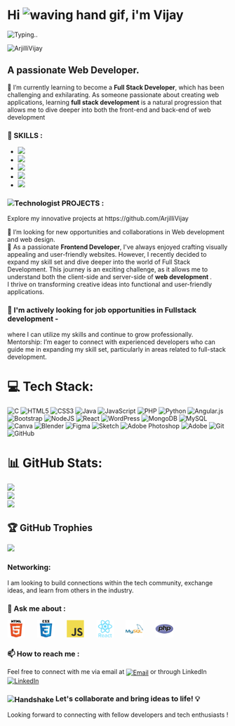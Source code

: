 <h1> Hi <img src="https://user-images.githubusercontent.com/72663882/171687151-bb31c996-c9d2-49c8-b593-734946893b23.gif" alt="waving hand gif" aria-hidden="true" width="40" />, i'm Vijay  </h1><img src ="https://readme-typing-svg.herokuapp.com?font=yellow&color=8803FC&size=24&lines=I'm+a+Passionate+Web+Developer.;AI+Tools+Enthusiast+!.;Full-stack+Developer.;An+Open-Source+Enthusiast+!.;" alt="Typing.." ><p align="left"> <img src="https://komarev.com/ghpvc/?username=1nishitagupta&label=Profile%20views&color=0e75b6&style=flat" alt="ArjilliVijay" /> </p>

<h2>A passionate Web Developer.</h2>

 🌱 I’m currently learning  to become a  <b>Full Stack Developer</b>, which has been challenging and exhilarating.
 As someone passionate about creating web applications, learning <b>full stack development</b> is a natural progression that allows me to dive deeper into both the front-end and back-end of web development
<h3>🔭 SKILLS : </h3>

  - ![](https://img.shields.io/badge/HTML5-E34F26?style=for-the-badge&logo=html5&logoColor=white)
  - ![](https://img.shields.io/badge/CSS3-1572B6?style=for-the-badge&logo=css3&logoColor=white)
  - ![](https://img.shields.io/badge/JavaScript-F7DF1E?style=for-the-badge&logo=javascript&logoColor=black)
  - ![](https://img.shields.io/badge/React-20232A?style=for-the-badge&logo=react&logoColor=61DAFB)
  - ![](https://img.shields.io/badge/Node.js-43853D?style=for-the-badge&logo=node.js&logoColor=white)
   
<h3><img src="https://raw.githubusercontent.com/Tarikul-Islam-Anik/Animated-Fluent-Emojis/master/Emojis/People/Technologist.png" alt="Technologist" width="30" height="30" /> PROJECTS :</h3>
Explore my innovative projects at https://github.com/ArjilliVijay

 👯 I’m looking for  new opportunities and collaborations in Web development and web design.<br>
 🎀 As a passionate <b>Frontend Developer</b>, I've always enjoyed crafting visually appealing and user-friendly websites. 
 However, I recently decided to expand my skill set and dive deeper into the world of Full Stack Development. 
 This journey is an exciting challenge, as it allows me to understand both the client-side and server-side of <b>web development </b>.  
 I thrive on transforming creative ideas into functional and user-friendly applications.<br>
 <h3>🤔 I'm actively looking for job opportunities in Fullstack development -</h3>
 where I can utilize my skills and continue to grow professionally.
Mentorship: I’m eager to connect with experienced developers who can guide me in expanding my skill set, particularly in areas related to full-stack development.<br>

# 💻 Tech Stack:
![C](https://img.shields.io/badge/c-%2300599C.svg?style=for-the-badge&logo=c&logoColor=white) ![HTML5](https://img.shields.io/badge/html5-%23E34F26.svg?style=for-the-badge&logo=html5&logoColor=white) ![CSS3](https://img.shields.io/badge/css3-%231572B6.svg?style=for-the-badge&logo=css3&logoColor=white) ![Java](https://img.shields.io/badge/java-%23ED8B00.svg?style=for-the-badge&logo=openjdk&logoColor=white) ![JavaScript](https://img.shields.io/badge/javascript-%23323330.svg?style=for-the-badge&logo=javascript&logoColor=%23F7DF1E) ![PHP](https://img.shields.io/badge/php-%23777BB4.svg?style=for-the-badge&logo=php&logoColor=white) ![Python](https://img.shields.io/badge/python-3670A0?style=for-the-badge&logo=python&logoColor=ffdd54) ![Angular.js](https://img.shields.io/badge/angular.js-%23E23237.svg?style=for-the-badge&logo=angularjs&logoColor=white) ![Bootstrap](https://img.shields.io/badge/bootstrap-%238511FA.svg?style=for-the-badge&logo=bootstrap&logoColor=white) ![NodeJS](https://img.shields.io/badge/node.js-6DA55F?style=for-the-badge&logo=node.js&logoColor=white) ![React](https://img.shields.io/badge/react-%2320232a.svg?style=for-the-badge&logo=react&logoColor=%2361DAFB) ![WordPress](https://img.shields.io/badge/WordPress-%23117AC9.svg?style=for-the-badge&logo=WordPress&logoColor=white) ![MongoDB](https://img.shields.io/badge/MongoDB-%234ea94b.svg?style=for-the-badge&logo=mongodb&logoColor=white) ![MySQL](https://img.shields.io/badge/mysql-4479A1.svg?style=for-the-badge&logo=mysql&logoColor=white) ![Canva](https://img.shields.io/badge/Canva-%2300C4CC.svg?style=for-the-badge&logo=Canva&logoColor=white) ![Blender](https://img.shields.io/badge/blender-%23F5792A.svg?style=for-the-badge&logo=blender&logoColor=white) ![Figma](https://img.shields.io/badge/figma-%23F24E1E.svg?style=for-the-badge&logo=figma&logoColor=white) ![Sketch](https://img.shields.io/badge/Sketch-FFB387?style=for-the-badge&logo=sketch&logoColor=black) ![Adobe Photoshop](https://img.shields.io/badge/adobe%20photoshop-%2331A8FF.svg?style=for-the-badge&logo=adobe%20photoshop&logoColor=white) ![Adobe](https://img.shields.io/badge/adobe-%23FF0000.svg?style=for-the-badge&logo=adobe&logoColor=white) ![Git](https://img.shields.io/badge/git-%23F05033.svg?style=for-the-badge&logo=git&logoColor=white) ![GitHub](https://img.shields.io/badge/github-%23121011.svg?style=for-the-badge&logo=github&logoColor=white)
# 📊 GitHub Stats:
![](https://github-readme-stats.vercel.app/api?username=Vijay&theme=dark&hide_border=false&include_all_commits=false&count_private=false)<br/>
![](https://github-readme-streak-stats.herokuapp.com/?user=Vijay&theme=dark&hide_border=false)<br/>
![](https://github-readme-stats.vercel.app/api/top-langs/?username=Vijay&theme=dark&hide_border=false&include_all_commits=false&count_private=false&layout=compact)

## 🏆 GitHub Trophies
![](https://github-profile-trophy.vercel.app/?username=Vijay&theme=radical&no-frame=false&no-bg=true&margin-w=4)
<h3>Networking:</h3>
I am looking to build connections within the tech community, exchange ideas, and learn from others in the industry.<br>
 <h3>💬 Ask me about :</h3>
 <a href="https://www.w3.org/html/" target="_blank" rel="noreferrer"><img src="https://raw.githubusercontent.com/devicons/devicon/master/icons/html5/html5-original-wordmark.svg" alt="html5" width="40" height="40"/></a>&nbsp;&nbsp;&nbsp;&nbsp;&nbsp;&nbsp;
 <a href="https://www.w3schools.com/css/" target="_blank" rel="noreferrer"><img src="https://raw.githubusercontent.com/devicons/devicon/master/icons/css3/css3-original-wordmark.svg" alt="css3" width="40" height="40"/></a>&nbsp;&nbsp;&nbsp;&nbsp;&nbsp;&nbsp;
 <a href="https://developer.mozilla.org/en-US/docs/Web/JavaScript" target="_blank" rel="noreferrer"><img src="https://raw.githubusercontent.com/devicons/devicon/master/icons/javascript/javascript-original.svg" alt="javascript" width="40" height="40"/></a>&nbsp;&nbsp;&nbsp;&nbsp;&nbsp;&nbsp;
 <a href="https://reactjs.org/" target="_blank" rel="noreferrer"><img src="https://raw.githubusercontent.com/devicons/devicon/master/icons/react/react-original-wordmark.svg" alt="react" width="40" height="40"/></a>&nbsp;&nbsp;&nbsp;&nbsp;&nbsp;&nbsp;
 <a href="https://www.mysql.com/" target="_blank" rel="noreferrer"><img src="https://raw.githubusercontent.com/devicons/devicon/master/icons/mysql/mysql-original-wordmark.svg" alt="mysql" width="40" height="40"/></a>&nbsp;&nbsp;&nbsp;&nbsp;&nbsp;&nbsp;
<a href="https://www.php.net" target="_blank" rel="noreferrer"><img src="https://raw.githubusercontent.com/devicons/devicon/master/icons/php/php-original.svg" alt="php" width="40" height="40"/></a>&nbsp;&nbsp;&nbsp;&nbsp;&nbsp;&nbsp;
 <h3>📫 How to reach me : </h3>
 Feel free to connect with me via email at   <a href="https://mail.google.com/arjillivijay459@gmail.com" title="Email"><img alt="Email" src="https://img.shields.io/badge/Gmail-D14836?style=for-the-badge&logo=gmail&logoColor=white" height="30" align="center"/></a> or through LinkedIn <a href="https://www.linkedin.com/in/arjilli-vijay/"><img  alt="LinkedIn" title="LinkedIn" src="https://img.shields.io/static/v1?message=LinkedIn&logo=linkedin&label=&color=0077B5&logoColor=white&labelColor=&style=for-the-badge" height="30" align="center" /></a></a><br>
 <h3> <img src="https://raw.githubusercontent.com/Tarikul-Islam-Anik/Animated-Fluent-Emojis/master/Emojis/Hand%20gestures/Handshake.png" alt="Handshake" width="25" height="25" align="center" /> Let's collaborate and bring ideas to life! 💡<br></h3>
     Looking forward to connecting with fellow developers and tech enthusiasts !<br><br>
    





